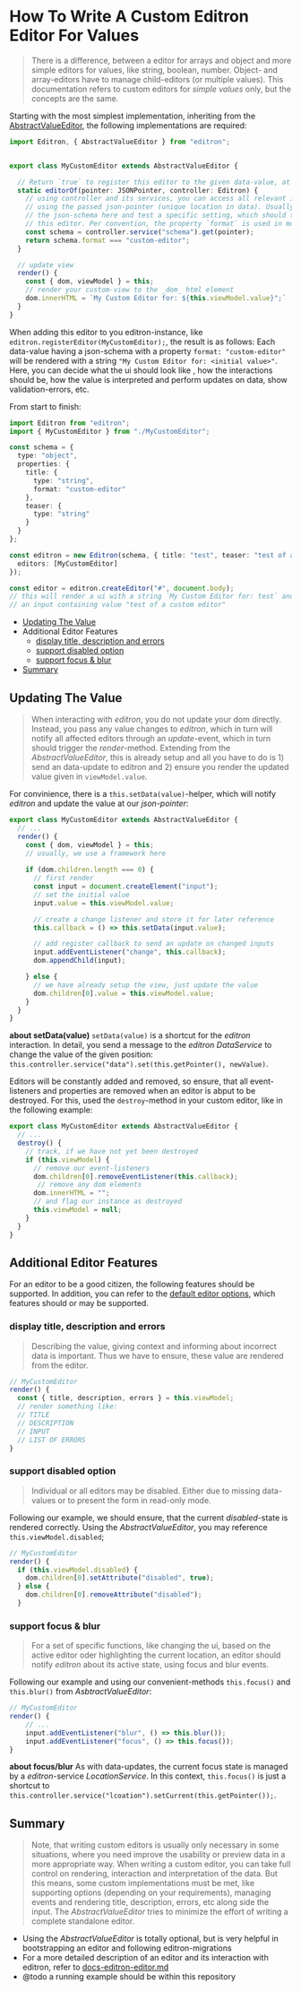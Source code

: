 # How To Write A Custom Editron Editor For Values

> There is a difference, between a editor for arrays and object and more simple editors for values, like string, boolean, number. Object- and array-editors have to manage child-editors (or multiple values). This documentation refers to custom editors for _simple values_ only, but the concepts are the same.


Starting with the most simplest implementation, inheriting from the [AbstractValueEditor](../src/editors/AbstractValueEditor.ts), the following implementations are required:

```ts
import Editron, { AbstractValueEditor } from "editron";


export class MyCustomEditor extends AbstractValueEditor {

  // Return `true` to register this editor to the given data-value, at the given json-pointer
  static editorOf(pointer: JSONPointer, controller: Editron) {
    // using controller and its services, you can access all relevant information, 
    // using the passed json-pointer (unique location in data). Usually we fetch 
    // the json-schema here and test a specific setting, which should trigger 
    // this editor. Per convention, the property `format` is used in most cases:
    const schema = controller.service("schema").get(pointer);
    return schema.format === "custom-editor";
  }

  // update view
  render() {
    const { dom, viewModel } = this;
    // render your custom-view to the _dom_ html element
    dom.innerHTML = `My Custom Editor for: ${this.viewModel.value}";`
  }
}
```

When adding this editor to you editron-instance, like `editron.registerEditor(MyCustomEditor);`, the result is as follows: Each data-value having a json-schema with a property `format: "custom-editor"` will be rendered with a string `"My Custom Editor for: <initial value>"`. Here, you can decide what the ui should look like , how the interactions should be, how the value is interpreted and perform updates on data, show validation-errors, etc.

From start to finish:

```ts
import Editron from "editron";
import { MyCustomEditor } from "./MyCustomEditor";

const schema = {
  type: "object",
  properties: {
    title: {
      type: "string",
      format: "custom-editor"
    },
    teaser: {
      type: "string"
    }
  }
};

const editron = new Editron(schema, { title: "test", teaser: "test of a custom editor" }, {
  editors: [MyCustomEditor]
});

const editor = editron.createEditor("#", document.body);
// this will render a ui with a string `My Custom Editor for: test` and 
// an input containing value "test of a custom editor"
```

- [Updating The Value](#updating-the-value)
- Additional Editor Features
  - [display title, description and errors](display-title-description-and-errors)
  - [support disabled option](support-disabled-option)
  - [support focus & blur](support-focus-blur)
- [Summary](summary)



## Updating The Value

> When interacting with _editron_, you do not update your dom directly. Instead, you pass any value changes to _editron_, which in turn will notify all affected editors through an _update_-event, which in turn should trigger the _render_-method. Extending from the _AbstractValueEditor_, this is already setup and all you have to do is 1) send an data-update to editron and 2) ensure you render the updated value given in `viewModel.value`.

For convinience, there is a `this.setData(value)`-helper, which will notify _editron_ and update the value at our _json-pointer_:

```ts
export class MyCustomEditor extends AbstractValueEditor {
  // ...
  render() {
    const { dom, viewModel } = this;
    // usually, we use a framework here
    
    if (dom.children.length === 0) {
      // first render
      const input = document.createElement("input");
      // set the initial value
      input.value = this.viewModel.value;

      // create a change listener and store it for later reference
      this.callback = () => this.setData(input.value);

      // add register callback to send an update on changed inputs
      input.addEventListener("change", this.callback);
      dom.appendChild(input);      

    } else {
      // we have already setup the view, just update the value
      dom.children[0].value = this.viewModel.value;      
    }
  }
}
```

**about setData(value)** `setData(value)` is a shortcut for the _editron_ interaction. In detail, you send a message to the _editron_ _DataService_ to change the value of the given position: `this.controller.service("data").set(this.getPointer(), newValue)`.

Editors will be constantly added and removed, so ensure, that all event-listeners and properties are removed when an editor is abput to be destroyed. For this, used the `destroy`-method in your custom editor, like in the following example:

```ts
export class MyCustomEditor extends AbstractValueEditor {
  // ...
  destroy() {
    // track, if we have not yet been destroyed
    if (this.viewModel) {
      // remove our event-listeners
      dom.children[0].removeEventListener(this.callback);
       // remove any dom elements
      dom.innerHTML = "";
      // and flag our instance as destroyed
      this.viewModel = null;
    }  
  }
}
``` 



## Additional Editor Features

For an editor to be a good citizen, the following features should be supported. In addition, you can refer to the [default editor options](doc-editor-options.md), which features should or may be supported.


### display title, description and errors

> Describing the value, giving context and informing about incorrect data is important. Thus we have to ensure, these value are rendered from the editor.

```ts
// MyCustomEditor
render() {
  const { title, description, errors } = this.viewModel;
  // render something like:
  // TITLE
  // DESCRIPTION
  // INPUT
  // LIST OF ERRORS
}
```


### support disabled option

> Individual or all editors may be disabled. Either due to missing data-values or to present the form in read-only mode.

Following our example, we should ensure, that the current _disabled_-state is rendered correctly. Using the _AbstractValueEditor_, you may reference `this.viewModel.disabled`;

```ts
// MyCustomEditor
render() {
  if (this.viewModel.disabled) {
    dom.children[0].setAttribute("disabled", true);
  } else {
    dom.children[0].removeAttribute("disabled");
  }
```


### support focus & blur

> For a set of specific functions, like changing the ui, based on the active editor oder highlighting the current location, an editor should notify _editron_ about its active state, using focus and blur events.

Following our example and using our convenient-methods `this.focus()` and `this.blur()` from _AsbtractValueEditor_:

```ts
// MyCustomEditor
render() {
    // ...
    input.addEventListener("blur", () => this.blur());
    input.addEventListener("focus", () => this.focus());
}
```

**about focus/blur** As with data-updates, the current focus state is managed by a _editron_-service _LocationService_. In this context, `this.focus()` is just a shortcut to `this.controller.service("lcoation").setCurrent(this.getPointer());`.



## Summary

> Note, that writing custom editors is usually only necessary in some situations, where you need improve the usability or preview data in a more appropriate way. When writing a custom editor, you can take full control on rendering, interaction and interpretation of the data. But this means, some custom implementations must be met, like supporting options (depending on your requirements), managing events and rendering title, description, errors, etc along side the input. The _AbstractValueEditor_ tries to minimize the effort of writing a complete standalone editor.

- Using the _AbstractValueEditor_ is totally optional, but is very helpful in bootstrapping an editor and following editron-migrations
- For a more detailed description of an editor and its interaction with editron, refer to [docs-editron-editor.md](docs-editron-editor.md)
- @todo a running example should be within this repository
